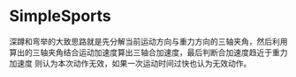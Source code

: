 # SimpleSports
深蹲和弯举的大致思路就是先分解当前运动方向与重力方向的三轴夹角，然后利用算出的三轴夹角结合运动加速度算出三轴合加速度，最后判断合加速度趋近于重力加速度
则认为本次动作无效，如果一次运动时间过快也认为无效动作。

